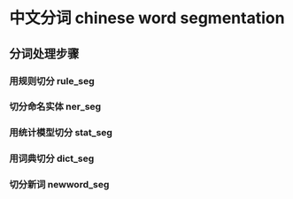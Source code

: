 # 中文分词 chinese word segmentation

## 分词处理步骤

### 用规则切分 rule_seg

### 切分命名实体 ner_seg

### 用统计模型切分 stat_seg

### 用词典切分 dict_seg

### 切分新词 newword_seg
